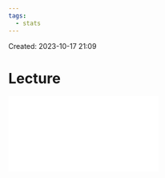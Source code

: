 ```yaml
---
tags:
  - stats
---
```

Created: 2023-10-17 21:09
# Lecture

![](/img/customer-analytics/PLS-SEM_Ib-Model-estimation.pdf)

